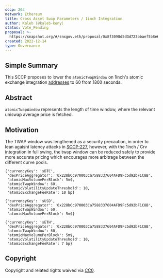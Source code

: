 ```yaml
---
sccp: 263
network: Ethereum
title: Cross Asset Swap Parameters / 1inch Integration
author: Kaleb (@kaleb-keny)
status: Vote_Pending
proposal: >-
  https://snapshot.org/#/snxgov.eth/proposal/0x8f3098d5d3d723bbaef5b8e674cc6ca8e3b814d4c341249e8ba7dfc05bf1c5af
created: 2022-12-14
type: Governance
---
```


## Simple Summary

<!--"If you can't explain it simply, you don't understand it well enough." Provide a simplified and layman-accessible explanation of the SCCP.-->

This SCCP proposes to lower the `atomicTwapWindow` on 1inch's atomic exchange integration [addresses](https://sips.synthetix.io/sips/sip-288/) to 60 from 1800 seconds.

## Abstract

<!--A short (~200 word) description of the variable change proposed.-->

`atomicTwapWindow` represents the length of time window, where the relevant uniswap average price is fetched. 

## Motivation

<!--The motivation is critical for SCCPs that want to update variables within Synthetix. It should clearly explain why the existing variable is not incentive aligned. SCCP submissions without sufficient motivation may be rejected outright.-->

The TWAP window was lengthened as a security precaution, in order to lean agaisnt latency attacks in [SCCP-227](https://sips.synthetix.io/sccp/sccp-227/), however, with the 1inch / Crv integration in full swing, the twap window can be reduced safely to provide more accurate pricing which encourages more arbitrage between the different curve pools.

```
{'currencyKey': 'sBTC',
 'dexPriceAggregator': '0x228bCc970003Ca7588337604AFD9Fc5d92bF1C8B',
 'atomicMaxVolumePerBlock': 5m$,
 'atomicTwapWindow': 60,
 'atomicVolatilityUpdateThreshold': 10,
 'atomicExchangeFeeRate': 10 bp}

{'currencyKey': 'sUSD',
 'dexPriceAggregator': '0x228bCc970003Ca7588337604AFD9Fc5d92bF1C8B',
 'atomicTwapWindow': 60,
 'atomicMaxVolumePerBlock': 5m$}

{'currencyKey': 'sETH',
 'dexPriceAggregator': '0x228bCc970003Ca7588337604AFD9Fc5d92bF1C8B',
 'atomicTwapWindow': 60,
 'atomicMaxVolumePerBlock': 5m$,
 'atomicVolatilityUpdateThreshold': 10,
 'atomicExchangeFeeRate': 7 bp}

```



## Copyright

Copyright and related rights waived via [CC0](https://creativecommons.org/publicdomain/zero/1.0/).
